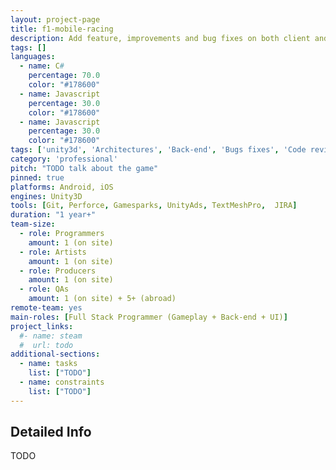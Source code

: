 ```yaml
---
layout: project-page
title: f1-mobile-racing
description: Add feature, improvements and bug fixes on both client and server.
tags: []
languages:
  - name: C#
    percentage: 70.0
    color: "#178600"
  - name: Javascript
    percentage: 30.0
    color: "#178600"
  - name: Javascript
    percentage: 30.0
    color: "#178600"
tags: ['unity3d', 'Architectures', 'Back-end', 'Bugs fixes', 'Code review']
category: 'professional'
pitch: "TODO talk about the game"
pinned: true
platforms: Android, iOS
engines: Unity3D
tools: [Git, Perforce, Gamesparks, UnityAds, TextMeshPro,  JIRA]
duration: "1 year+"
team-size:
  - role: Programmers
    amount: 1 (on site)
  - role: Artists
    amount: 1 (on site)
  - role: Producers
    amount: 1 (on site)
  - role: QAs
    amount: 1 (on site) + 5+ (abroad)
remote-team: yes
main-roles: [Full Stack Programmer (Gameplay + Back-end + UI)]
project_links:
  #- name: steam
  #  url: todo
additional-sections:
  - name: tasks
    list: ["TODO"]
  - name: constraints
    list: ["TODO"]
---
```

<!---
Gregoire Boiron <gregoire.boiron@gmail.com>
Copyright (c) 2018-2021 Gregoire Boiron  All Rights Reserved.
--->

Detailed Info
--------------------
TODO